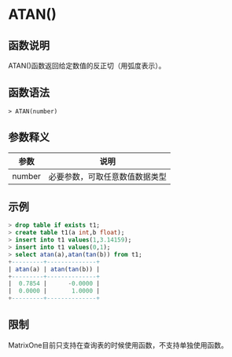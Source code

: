 # **ATAN()**

## **函数说明**

ATAN()函数返回给定数值的反正切（用弧度表示）。

## **函数语法**

```
> ATAN(number)
```

## **参数释义**

|  参数   | 说明  |
|  ----  | ----  |
| number | 必要参数，可取任意数值数据类型 |

## **示例**

```sql
> drop table if exists t1;
> create table t1(a int,b float);
> insert into t1 values(1,3.14159);
> insert into t1 values(0,1);
> select atan(a),atan(tan(b)) from t1;
+---------+--------------+
| atan(a) | atan(tan(b)) |
+---------+--------------+
|  0.7854 |      -0.0000 |
|  0.0000 |       1.0000 |
+---------+--------------+

```

## **限制**

MatrixOne目前只支持在查询表的时候使用函数，不支持单独使用函数。
